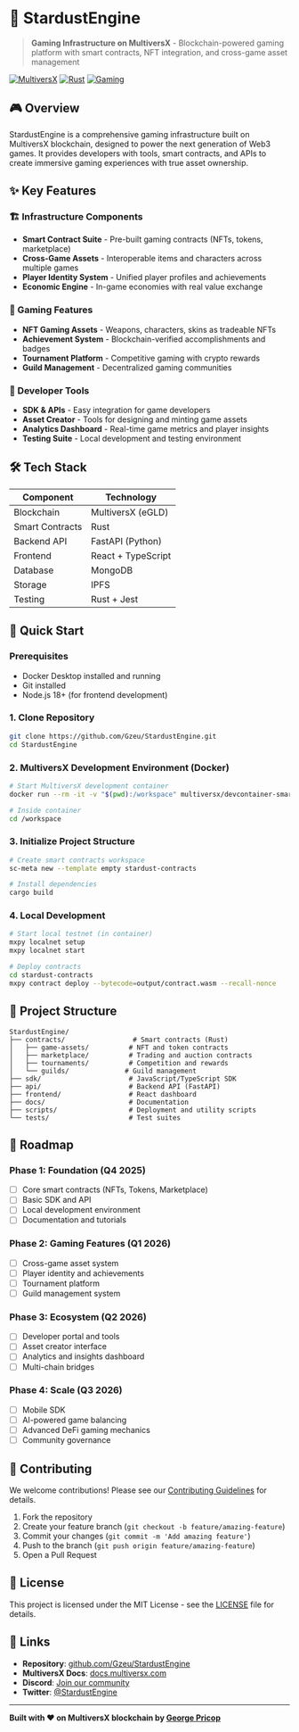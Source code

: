 # 🌟 StardustEngine

> **Gaming Infrastructure on MultiversX** - Blockchain-powered gaming platform with smart contracts, NFT integration, and cross-game asset management

[![MultiversX](https://img.shields.io/badge/MultiversX-Blockchain-blue)](https://multiversx.com/)
[![Rust](https://img.shields.io/badge/Rust-Smart_Contracts-orange)](https://rust-lang.org/)
[![Gaming](https://img.shields.io/badge/Gaming-Infrastructure-purple)](https://github.com/Gzeu/StardustEngine)

## 🎮 Overview

StardustEngine is a comprehensive gaming infrastructure built on MultiversX blockchain, designed to power the next generation of Web3 games. It provides developers with tools, smart contracts, and APIs to create immersive gaming experiences with true asset ownership.

## ✨ Key Features

### 🏗️ Infrastructure Components
- **Smart Contract Suite** - Pre-built gaming contracts (NFTs, tokens, marketplace)
- **Cross-Game Assets** - Interoperable items and characters across multiple games
- **Player Identity System** - Unified player profiles and achievements
- **Economic Engine** - In-game economies with real value exchange

### 🎯 Gaming Features
- **NFT Gaming Assets** - Weapons, characters, skins as tradeable NFTs
- **Achievement System** - Blockchain-verified accomplishments and badges
- **Tournament Platform** - Competitive gaming with crypto rewards
- **Guild Management** - Decentralized gaming communities

### 🔧 Developer Tools
- **SDK & APIs** - Easy integration for game developers
- **Asset Creator** - Tools for designing and minting game assets
- **Analytics Dashboard** - Real-time game metrics and player insights
- **Testing Suite** - Local development and testing environment

## 🛠️ Tech Stack

| Component | Technology |
|-----------|------------|
| Blockchain | MultiversX (eGLD) |
| Smart Contracts | Rust |
| Backend API | FastAPI (Python) |
| Frontend | React + TypeScript |
| Database | MongoDB |
| Storage | IPFS |
| Testing | Rust + Jest |

## 🚀 Quick Start

### Prerequisites
- Docker Desktop installed and running
- Git installed
- Node.js 18+ (for frontend development)

### 1. Clone Repository
```bash
git clone https://github.com/Gzeu/StardustEngine.git
cd StardustEngine
```

### 2. MultiversX Development Environment (Docker)
```bash
# Start MultiversX development container
docker run --rm -it -v "$(pwd):/workspace" multiversx/devcontainer-smart-contracts-rust:latest bash

# Inside container
cd /workspace
```

### 3. Initialize Project Structure
```bash
# Create smart contracts workspace
sc-meta new --template empty stardust-contracts

# Install dependencies
cargo build
```

### 4. Local Development
```bash
# Start local testnet (in container)
mxpy localnet setup
mxpy localnet start

# Deploy contracts
cd stardust-contracts
mxpy contract deploy --bytecode=output/contract.wasm --recall-nonce
```

## 📁 Project Structure

```
StardustEngine/
├── contracts/                 # Smart contracts (Rust)
│   ├── game-assets/          # NFT and token contracts
│   ├── marketplace/          # Trading and auction contracts
│   ├── tournaments/          # Competition and rewards
│   └── guilds/              # Guild management
├── sdk/                      # JavaScript/TypeScript SDK
├── api/                      # Backend API (FastAPI)
├── frontend/                 # React dashboard
├── docs/                     # Documentation
├── scripts/                  # Deployment and utility scripts
└── tests/                    # Test suites
```

## 🎯 Roadmap

### Phase 1: Foundation (Q4 2025)
- [ ] Core smart contracts (NFTs, Tokens, Marketplace)
- [ ] Basic SDK and API
- [ ] Local development environment
- [ ] Documentation and tutorials

### Phase 2: Gaming Features (Q1 2026)
- [ ] Cross-game asset system
- [ ] Player identity and achievements
- [ ] Tournament platform
- [ ] Guild management system

### Phase 3: Ecosystem (Q2 2026)
- [ ] Developer portal and tools
- [ ] Asset creator interface
- [ ] Analytics and insights dashboard
- [ ] Multi-chain bridges

### Phase 4: Scale (Q3 2026)
- [ ] Mobile SDK
- [ ] AI-powered game balancing
- [ ] Advanced DeFi gaming mechanics
- [ ] Community governance

## 🤝 Contributing

We welcome contributions! Please see our [Contributing Guidelines](CONTRIBUTING.md) for details.

1. Fork the repository
2. Create your feature branch (`git checkout -b feature/amazing-feature`)
3. Commit your changes (`git commit -m 'Add amazing feature'`)
4. Push to the branch (`git push origin feature/amazing-feature`)
5. Open a Pull Request

## 📄 License

This project is licensed under the MIT License - see the [LICENSE](LICENSE) file for details.

## 🔗 Links

- **Repository**: [github.com/Gzeu/StardustEngine](https://github.com/Gzeu/StardustEngine)
- **MultiversX Docs**: [docs.multiversx.com](https://docs.multiversx.com)
- **Discord**: [Join our community](#)
- **Twitter**: [@StardustEngine](#)

---

**Built with ❤️ on MultiversX blockchain by [George Pricop](https://github.com/Gzeu)**